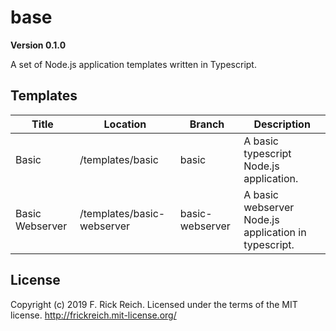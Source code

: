 # base

**Version 0.1.0**

A set of Node.js application templates written in Typescript.

## Templates

| Title           | Location                   | Branch          | Description                                          |
| --------------- | -------------------------- | --------------- | ---------------------------------------------------- |
| Basic           | /templates/basic           | basic           | A basic typescript Node.js application.              |
| Basic Webserver | /templates/basic-webserver | basic-webserver | A basic webserver Node.js application in typescript. |

## License

Copyright (c) 2019 F. Rick Reich. Licensed under the terms of the MIT license. http://frickreich.mit-license.org/
